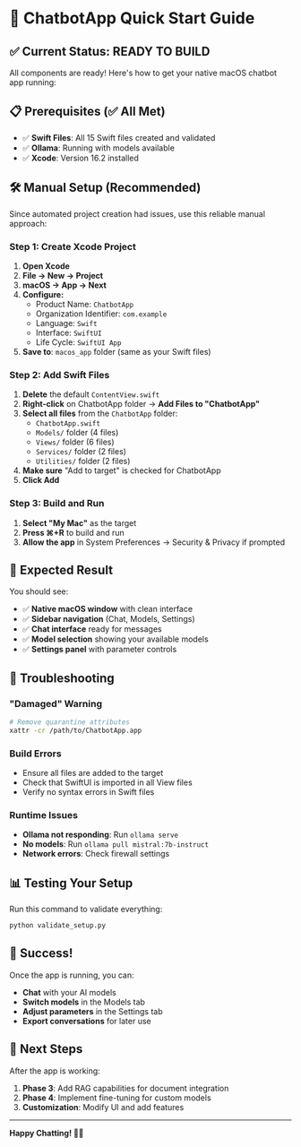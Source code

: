# 🚀 ChatbotApp Quick Start Guide

## ✅ Current Status: READY TO BUILD

All components are ready! Here's how to get your native macOS chatbot app running:

## 📋 Prerequisites (✅ All Met)

- ✅ **Swift Files**: All 15 Swift files created and validated
- ✅ **Ollama**: Running with models available
- ✅ **Xcode**: Version 16.2 installed

## 🛠️ Manual Setup (Recommended)

Since automated project creation had issues, use this reliable manual approach:

### Step 1: Create Xcode Project

1. **Open Xcode**
2. **File → New → Project**
3. **macOS → App → Next**
4. **Configure:**
   - Product Name: `ChatbotApp`
   - Organization Identifier: `com.example`
   - Language: `Swift`
   - Interface: `SwiftUI`
   - Life Cycle: `SwiftUI App`
5. **Save to**: `macos_app` folder (same as your Swift files)

### Step 2: Add Swift Files

1. **Delete** the default `ContentView.swift`
2. **Right-click** on ChatbotApp folder → **Add Files to "ChatbotApp"**
3. **Select all files** from the `ChatbotApp` folder:
   - `ChatbotApp.swift`
   - `Models/` folder (4 files)
   - `Views/` folder (6 files)
   - `Services/` folder (2 files)
   - `Utilities/` folder (2 files)
4. **Make sure** "Add to target" is checked for ChatbotApp
5. **Click Add**

### Step 3: Build and Run

1. **Select "My Mac"** as the target
2. **Press ⌘+R** to build and run
3. **Allow the app** in System Preferences → Security & Privacy if prompted

## 🎯 Expected Result

You should see:
- ✅ **Native macOS window** with clean interface
- ✅ **Sidebar navigation** (Chat, Models, Settings)
- ✅ **Chat interface** ready for messages
- ✅ **Model selection** showing your available models
- ✅ **Settings panel** with parameter controls

## 🔧 Troubleshooting

### "Damaged" Warning
```bash
# Remove quarantine attributes
xattr -cr /path/to/ChatbotApp.app
```

### Build Errors
- Ensure all files are added to the target
- Check that SwiftUI is imported in all View files
- Verify no syntax errors in Swift files

### Runtime Issues
- **Ollama not responding**: Run `ollama serve`
- **No models**: Run `ollama pull mistral:7b-instruct`
- **Network errors**: Check firewall settings

## 📊 Testing Your Setup

Run this command to validate everything:
```bash
python validate_setup.py
```

## 🎉 Success!

Once the app is running, you can:
- **Chat** with your AI models
- **Switch models** in the Models tab
- **Adjust parameters** in the Settings tab
- **Export conversations** for later use

## 🔮 Next Steps

After the app is working:
1. **Phase 3**: Add RAG capabilities for document integration
2. **Phase 4**: Implement fine-tuning for custom models
3. **Customization**: Modify UI and add features

---

**Happy Chatting! 🤖💬**
